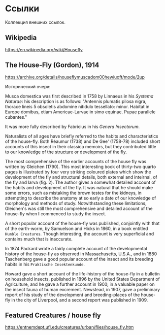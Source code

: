# Ссылки

Коллекция внешних ссылок.

## Wikipedia

https://en.wikipedia.org/wiki/Housefly

## The House-Fly (Gordon), 1914

https://archive.org/details/houseflymuscadom00hewiuoft/mode/2up

Исторический очерк:

Musca domestica was first described in 1758 by Linnaeus in his _Systema Naturae_: his description is as follows: "Antennis plumatis pilosa nigra, thorace lineis 5 obsoletis abdomine nitidulo tessellato: minor. Habitat in Europe domibus, etiam Americae-Larvae in simo equinae. Pupae parallele cubantes."

It was more fully described by Fabricius in his _Genera Insectorum_.

Naturalists of all ages have briefly referred to the habits and characteristics of the house-fly. Both Réaumur (1738) and De Gee'
(1758-78) included short accounts of this insect in their classica memoirs, but they contributed little to our knowledge of the structure or development of the fly.

The most comprehensive of the earlier accounts of the house fly was written by Gleichen (1790). This most interesting book of thirty-two quarto pages is illustrated by four very striking coloured plates which show the development of the fly and structural details, both external and inteirnal, of the fly and larva (fig. 2). The author gives a somewhat detailed account of the habits and development of the fly. It was natural that he should make some errors, such as mistaking the brown testes for the kidneys, in attempting to describe the anatomy at so early a date of our knowledge of morphology and methods of study. Notwithstanding these limitations, Gleichen's was still the most comprehensive and detailed account of the house-fly when I commenced to study the insect.

A short popular account of the house-fly was published, conjointly with that of the earth-worm, by Samuelson and Hicks in 1860, in a book entitled `Humble Creatures`. Though interesting, the account is very superficial and contains much that is inaccurate.

In 1874 Packard wrote a fairly complete account of the developmental history of the house-fly as observed in Massachusetts, U.S.A., and in 1880 Taschenberg gave a good popular account of the insect and its breeding habits in his `Praktische Insektenkunde`.

Howard gave a short account of the life-history of the house-fly in a bulletin on household insects, published in 1896 by the United States Department of Agriculture, and he gave a further account in 1900, in a valuable paper on the insect fauna of human excrement. Newstead, in 1907, gave a preliminary report of his study of the development and breeding-places of the house-fly in the city of Liverpool, and a second report was published in 1909.

## Featured Creatures / house fly

https://entnemdept.ufl.edu/creatures/urban/flies/house_fly.htm
